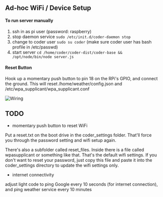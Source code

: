 ## Ad-hoc WiFi / Device Setup

#### To run server manually

1. ssh in as pi user (password: raspberry)
2. stop daemon service ```sudo /etc/init.d/coder-daemon stop```
3. change to coder user ```sudo su coder```
(make sure coder user has bash profile in /etc/passwd)
4. start server ```cd /home/coder/coder-dist/coder-base && /opt/node/bin/node server.js```



#### Reset Button

Hook up a momentary push button to pin 18 on the RPi's GPIO, and connect the ground.  This will reset /home/weather/config.json and /etc/wpa_supplicant/wpa_supplicant.conf

![Wiring](http://razzpisampler.oreilly.com/images/rpck_1101.png "Wiring")




## TODO

- momentary push button to reset WiFi

Put a reset.txt on the boot drive in the coder_settings folder. That'll force you through the password setting and wifi setup again.

There's also a subfolder called reset_files. Inside there is a file called wpasupplicant or something like that. That's the default wifi settings. If you don't want to reset your password, just copy this file and paste it into the coder_settings directory to update the wifi settings only.


- internet connectivity

adjust light code to ping Google every 10 seconds (for internet connection), and ping weather service every 10 minutes